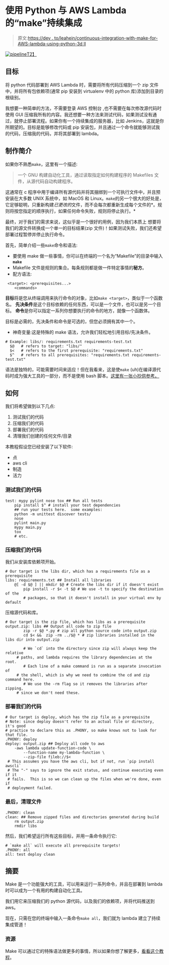 # 使用 Python 与 AWS Lambda 的“make”持续集成

> 原文:[https://dev . to/leahein/continuous-integration-with-make-for-AWS-lambda-using-python-3d ll](https://dev.to/leahein/continuous-integration-with-make-for-aws-lambda-using-python-3dll)

[![pipeline](../Images/5b8d21ba897fbfb5f277aa04fcab99f6.png)T2】](https://res.cloudinary.com/practicaldev/image/fetch/s--xgmecsuF--/c_limit%2Cf_auto%2Cfl_progressive%2Cq_auto%2Cw_880/https://blog.skilljar.com/hs-fs/hubfs/salesforce_integration.png%3Ft%3D1533167571059%26width%3D440%26height%3D212%26name%3Dsalesforce_integration.png)

## 目标

将 python 代码部署到 AWS Lambda 时，需要将所有代码压缩到一个 zip 文件中，并将所有包依赖项(通常 pip 安装到 virtualenv 中的 python 库)添加到目录的根级别。

我想要一种简单的方法，不需要登录 AWS 控制台
,也不需要在每次修改源代码时使用 GUI 压缩我所有的内容。我还想要一种方法来测试代码，如果测试没有通过，就停止部署流程。如果你有一个持续集成的服务器，比如 Jenkins，这就是你所期望的。目标是能够修改代码或 pip 安装包，并且通过一个命令就能够测试我的代码，压缩我的代码，并将其部署到 lambda。

## 制作简介

如果你不熟悉`make`，这里有一个描述:

> 一个 GNU 构建自动化工具，通过读取指定如何构建程序的 Makefiles 文件，从源代码自动构建程序。

这通常在 c 程序中用于编译所有源代码并将其捆绑到一个可执行文件中，并且预安装在大多数 UNIX 系统中，如 MacOS 和 Linux。`make`的另一个很大的好处是，它足够聪明，只重新构建*已更改的*文件，而不会每次都重新生成每个文件的*。规则将按您指定的顺序执行，如果任何命令失败，规则将停止执行。*

最终，对于我们的需求来说，这似乎是一个很好的用例，因为我们本质上
想要将我们的源文件转换成一个单一的目标结果(zip 文件)！如果测试失败，我们还希望部署过程暂停并停止执行命令。

首先，简单介绍一些`make`命令和语法:

*   要使用 make 做一些事情，你可以在终端的一个名为“Makefile”的目录中输入 **`make`**
*   Makefile 文件是规则的集合。每条规则都是做一件特定事情的**秘方**。
*   配方语法:

```
 <target>: <prerequisites...>
    <commands> 
```

**目标**将是您从终端调用来执行命令的对象，比如`make <target>`，类似于一个函数名。
**先决条件**是这个目标依赖的任何东西，可以是一个文件，也可以是另一个目标。
**命令**是你可以指定一系列你想要执行的命令的地方，就像一个函数体。

目标是必需的，先决条件和命令是可选的，但您必须拥有其中一个。

*   神奇变量:这是特殊的 make 语法，允许我们轻松地引用目标/先决条件。

```
# Example: libs/: requirements.txt requirements-test.txt
  $@   # refers to target: "libs/" 
  $<   # refers to the first prerequisite: "requirements.txt" 
  $^   # refers to all prerequisites: "requirements.txt requirements-test.txt" 
```

语法是独特的，可能需要时间来适应！但在我看来，这是使`make` (uh)在编译源代码时成为强大工具的一部分，而不是使用 bash 脚本。[这里有一张小抄供参考。](https://devhints.io/makefile)

## 如何

我们将希望做到以下几点:

1.  测试我们的代码
2.  压缩我们的代码
3.  部署我们的代码
4.  清理我们创建的任何文件/目录

本教程假设您已经安装了以下软件:

*   点
*   aws cli
*   制造
*   活力

### 测试我们的代码

```
test: mypy pylint nose tox ## Run all tests
    pip install $^ # install your test dependencies
    ## run your tests here.  some examples:
    python -m unittest discover tests/
    nose
    pylint main.py
    mypy main.py
    tox
    # etc. 
```

### 压缩我们的代码

我们从安装库依赖项开始。

```
# Our target is the libs dir, which has a requirements file as a prerequisite 
libs: requirements.txt ## Install all libraries
    @[ -d $@ ] || mkdir $@ # Create the libs dir if it doesn't exist
        pip install -r $< -t $@ # We use -t to specify the destination of the
        # packages, so that it doesn't install in your virtual env by default 
```

压缩源代码和库。

```
# Our target is the zip file, which has libs as a prerequisite 
output.zip: libs ## Output all code to zip file
        zip -r $@ *.py # zip all python source code into output.zip
        cd $< &&  zip -rm ../$@ * # zip libraries installed in the libs dir into output.zip

        # We `cd` into the directory since zip will always keep the relative 
     # paths, and lambda requires the library dependencies at the root. 
        # Each line of a make command is run as a separate invocation of 
     # the shell, which is why we need to combine the cd and zip command here. 
        # We use the -rm flag so it removes the libraries after zipping, 
     # since we don't need these. 
```

### 部署我们的代码

```
# Our target is deploy, which has the zip file as a prerequisite 
# Note: since deploy doesn't refer to an actual file or directory, it's good 
# practice to declare this as .PHONY, so make knows not to look for that file. 
.PHONY: deploy
deploy: output.zip ## Deploy all code to aws
    -aws lambda update-function-code \
        --function-name my-lambda-function \
        --zip-file fileb://$<
 # This assumes you have the aws cli, but if not, run `pip install awscli` 
 # The "-" says to ignore the exit status, and continue executing even if it
 # fails.  This is so we can clean up the files when we're done, even if
 # deployment failed. 
```

### 最后，清理文件

```
.PHONY: clean
clean: ## Remove zipped files and directories generated during build
    rm output.zip
    rmdir libs 
```

然后，我们希望运行所有这些目标，并用一条命令执行它:

```
# `make all` will execute all prerequisite targets! 
.PHONY: all
all: test deploy clean 
```

## 摘要

Make 是一个功能强大的工具，可以用来运行一系列命令，并且在部署到 lambda 时可以成为一个有用的构建自动化工具。

我们用它来压缩我们的 python 源代码，以及我们的依赖项，并将代码推送到 aws。

现在，只需在您的终端中输入一条命令`make all`，我们就为 lambda 建立了持续集成管道！

### 资源

Make 可以通过它的特殊语法做更多的事情，所以如果你想了解更多，[看看这个教程](https://gist.github.com/isaacs/62a2d1825d04437c6f08)。